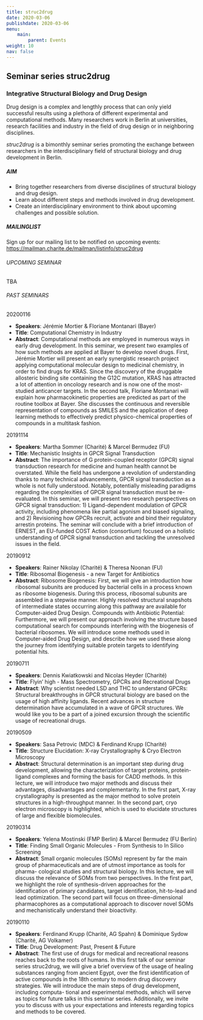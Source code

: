```yaml
---
title: struc2drug
date: 2020-03-06
publishdate: 2020-03-06
menu:
    main:
        parent: Events
weight: 10
nav: false
---
```



## Seminar series struc2drug

### Integrative Structural Biology and Drug Design

Drug design is a complex and lengthly process that can only yield successful results using a plethora of different
experimental and computational methods. Many researchers work in Berlin at universities, research facilities and 
industry in the field of drug design or in neighboring disciplines.

*struc2drug* is a bimonthly seminar series promoting the exchange between researchers in the interdisciplinary field 
of structural biology and drug development in Berlin.

##### AIM

- Bring together researchers from diverse disciplines of structural biology and drug design.
- Learn about different steps and methods involved in drug development.
- Create an interdisciplinary environment to think about upcoming challenges and possible solution.

##### MAILINGLIST

Sign up for our mailing list to be notified on upcoming events:
https://mailman.charite.de/mailman/listinfo/struc2drug


###### UPCOMING SEMINAR

TBA

###### PAST SEMINARS

20200116
* **Speakers**: Jérémie Mortier & Floriane Montanari (Bayer)
* **Title**: Computational Chemistry in Industry
* **Abstract**: Computational methods are employed in numerous ways in early drug development. In this seminar, we present two examples of how such methods are applied at Bayer to develop novel drugs. First, Jérémie Mortier will present an early synergistic research project applying computational molecular design to medicinal chemistry, in order to find drugs for KRAS. Since the discovery of the druggable allosteric binding site containing the G12C mutation, KRAS has attracted a lot of attention in oncology research and is now one of the most-studied anticancer targets. In the second talk, Floriane Montanari will explain how pharmacokinetic properties are predicted as part of the routine toolbox at Bayer. She discusses the continuous and reversible representation of compounds as SMILES and the application of deep learning methods to effectively predict physico-chemical properties of compounds in a multitask fashion. 


20191114
* **Speakers**: Martha Sommer (Charité) & Marcel Bermudez (FU)
* **Title**: Mechanistic Insights in GPCR Signal Transduction
* **Abstract**: The importance of G protein-coupled receptor (GPCR) signal transduction research for medicine and human health cannot be overstated. While the field has undergone a revolution of understanding thanks to many technical advancements, GPCR signal transduction as a whole is not fully understood. Notably, potentially misleading paradigms regarding the complexities of GPCR signal transduction must be re-evaluated. In this seminar, we will present two research perspectives on GPCR signal transduction: 1) Ligand-dependent modulation of GPCR activity, including phenomena like partial agonism and biased signaling, and 2) Revisioning how GPCRs recruit, activate and bind their regulatory arrestin proteins. The seminar will conclude with a brief introduction of ERNEST, an EU-funded COST Action (consortium) focused on a holistic understanding of GPCR signal transduction and tackling the unresolved issues in the field.

20190912
* **Speakers**: Rainer Nikolay (Charité) & Theresa Noonan (FU)
* **Title**: Ribosomal Biogenesis - a new Target for Antibiotics
* **Abstract**: Ribosome Biogenesis: First, we will give an introduction how ribosomal subunits are produced by bacterial cells in a process known as ribosome biogenesis. During this process, ribosomal subunits are assembled in a stepwise manner. Highly resolved structural snapshots of intermediate states occurring along this pathway are available for Computer-aided Drug Design. Compounds with Antibiotic Potential: Furthermore, we will present our approach involving the structure based computational search for compounds interfering with the biogenesis of bacterial ribosomes. We will introduce some methods used in Computer-aided Drug Design, and describe how we used these along the journey from identifying suitable protein targets to identifying potential hits.

20190711
* **Speakers**: Dennis Kwiatkowski and Nicolas Heyder  (Charité)
* **Title**: Flyin’ high - Mass Spectrometry, GPCRs and Recreational Drugs
* **Abstract**: Why scientist needed LSD and THC to understand GPCRs: Structural breakthroughs in GPCR structural biology are based on the usage of high affinity ligands. Recent advances in structure determination have accumulated in a wave of GPCR structures. We would like you to be a part of a joined excursion through the scientific usage of recreational drugs.

20190509
* **Speakers**: Sasa Petrovic (MDC) & Ferdinand Krupp (Charité)
* **Title**: Structure Elucidation: X-ray Crystallography & Cryo Electron Microscopy
* **Abstract**: Structural determination is an important step during drug development, allowing the characterization of target proteins,  protein-ligand complexes and forming the basis for CADD methods. In this lecture, we will introduce two major methods and discuss their advantages, disadvantages and complementarity. In the first part,  X-ray crystallography is presented as the major method to solve protein structures in a high-throughput manner. In the second part, cryo electron microscopy is highlighted, which is used to elucidate structures of large and flexible biomolecules. 

20190314
* **Speakers**: Yelena Mostinski (FMP Berlin) & Marcel Bermudez (FU Berlin)
* **Title**: Finding Small Organic Molecules - From Synthesis to In Silico Screening
* **Abstract**: Small organic molecules (SOMs) represent by far the main group of pharmaceuticals and are of utmost importance as tools for pharma- cological studies and structural biology. In this lecture, we will discuss the relevance of SOMs from two perspectives. In the first part, we highlight the role of synthesis-driven approaches for the identification of primary candidates, target identification, hit-to-lead and lead optimization. The second part will focus on three-dimensional pharmacophores as a computational approach to discover novel SOMs and mechanistically understand their bioactivity.


20190110
* **Speakers**: Ferdinand Krupp (Charité, AG Spahn) & Dominique Sydow (Charité, AG Volkamer)
* **Title**: Drug Development: Past, Present & Future
* **Abstract**: The first use of drugs for medical and recreational reasons reaches back to the roots of humans. In this first talk of our seminar series struc2drug, we will give a brief overview of the usage of healing substances ranging from ancient Egypt, over the first identification of active compounds in the 18th century to modern drug discovery strategies. We will introduce the main steps of drug development, including computa- tional and experimental methods, which will serve as topics for future talks in this seminar series. Additionally, we invite you to discuss with us your expectations and interests regarding topics and methods to be covered.  
